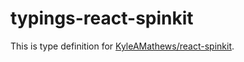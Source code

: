 # typings-react-spinkit

This is type definition for [KyleAMathews/react-spinkit](https://github.com/KyleAMathews/react-spinkit).
